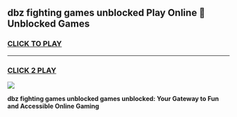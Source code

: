 
## dbz fighting games unblocked Play Online 👋 Unblocked Games
<h3>
<a href="https://premium.freeplayer.one?title=dbz_fighting_games_unblocked&ref=19F">CLICK TO PLAY</a></h3>
<hr>

<h3>
<a href="https://premium.freeplayer.one?title=dbz_fighting_games_unblocked&ref=19F">CLICK 2 PLAY</a>
  
</h3>

<a href="https://premium.freeplayer.one?title=dbz_fighting_games_unblocked&ref=19F"><img src="https://clearcache.store/games.png"></a>


**dbz fighting games unblocked games unblocked: Your Gateway to Fun and Accessible Online Gaming**
